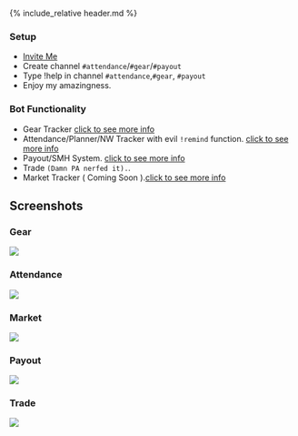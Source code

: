 {% include_relative header.md %}

### Setup

- [Invite Me](https://discordapp.com/oauth2/authorize?client_id=216126789406162945&scope=bot&permissions=268446784) 
- Create channel `#attendance`/`#gear`/`#payout`
- Type !help in channel `#attendance`,`#gear`, `#payout`
- Enjoy my amazingness.

### Bot Functionality
- Gear Tracker [click to see more info](gear.html)
- Attendance/Planner/NW Tracker with evil `!remind` function. [click to see more info](attendance.html)
- Payout/SMH System. [click to see more info](payout.html)
- Trade `(Damn PA nerfed it).`.
- Market Tracker ( Coming Soon ).[click to see more info](market.html)

## Screenshots

<section class='flex col'>
<section markdown="1">

### Gear

<img src='https://cdn.discordapp.com/attachments/223778593711456256/740148153382076426/unknown.png' class='zoom'/>

</section>
<section markdown="1">

### Attendance

<img src='https://cdn.discordapp.com/attachments/223778593711456256/739841554373541928/unknown.png' />

</section>
</section>

<section class='flex col'>
<section markdown="1">

### Market

<img src='https://cdn.discordapp.com/attachments/223778593711456256/739844453921194075/unknown.png' class="zoom" />

</section>
<section markdown="1">

### Payout

<img src='https://cdn.discordapp.com/attachments/223778593711456256/740144615989968968/unknown.png' />

</section>
</section>

### Trade

<img src='https://cdn.discordapp.com/attachments/223778593711456256/740144711171309618/unknown.png' />